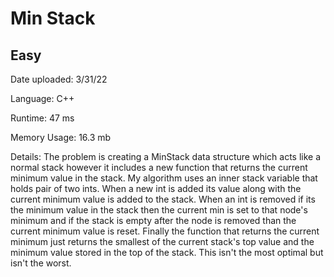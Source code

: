 
# Min Stack

## Easy

Date uploaded: 3/31/22

Language: C++

Runtime: 47 ms

Memory Usage: 16.3 mb

Details: The problem is creating a MinStack data structure which acts like a normal stack however it includes a new function that returns the current minimum value in the stack. My algorithm uses an inner stack variable that holds pair of two ints. When a new int is added its value along with the current minimum value is added to the stack. When an int is removed if its the minimum value in the stack then the current min is set to that node's minimum and if the stack is empty after the node is removed than the current minimum value is reset. Finally the function that returns the current minimum just returns the smallest of the current stack's top value and the minimum value stored in the top of the stack. This isn't the most optimal but isn't the worst.
